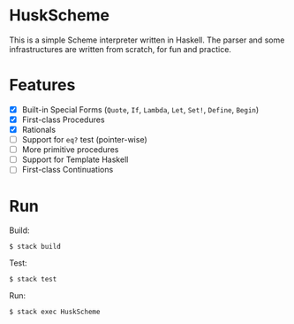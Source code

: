 # HuskScheme
This is a simple Scheme interpreter written in Haskell. The parser and some infrastructures are written from scratch, for fun and practice.

# Features

- [x] Built-in Special Forms (`Quote`, `If`, `Lambda`, `Let`, `Set!`, `Define`, `Begin`)
- [x] First-class Procedures
- [x] Rationals
- [ ] Support for `eq?` test (pointer-wise)
- [ ] More primitive procedures
- [ ] Support for Template Haskell
- [ ] First-class Continuations

# Run

Build:
```shell
$ stack build
```

Test:
```shell
$ stack test
```

Run:
```shell
$ stack exec HuskScheme
```
